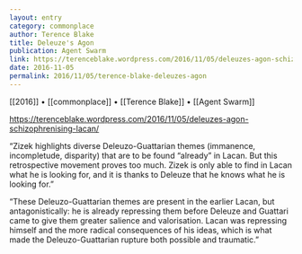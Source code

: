 ```yaml
---
layout: entry
category: commonplace
author: Terence Blake
title: Deleuze's Agon
publication: Agent Swarm
link: https://terenceblake.wordpress.com/2016/11/05/deleuzes-agon-schizophrenising-lacan/
date: 2016-11-05
permalink: 2016/11/05/terence-blake-deleuzes-agon
---
```


[[2016]] • [[commonplace]] • [[Terence Blake]] • [[Agent Swarm]]

https://terenceblake.wordpress.com/2016/11/05/deleuzes-agon-schizophrenising-lacan/

“Zizek highlights diverse Deleuzo-Guattarian themes (immanence, incompletude, disparity) that are to be found “already” in Lacan. But this retrospective movement proves too much. Zizek is only able to find in Lacan what he is looking for, and it is thanks to Deleuze that he knows what he is looking for.”

“These Deleuzo-Guattarian themes are present in the earlier Lacan, but antagonistically: he is already repressing them before Deleuze and Guattari came to give them greater salience and valorisation. Lacan was repressing himself and the more radical consequences of his ideas, which is what made the Deleuzo-Guattarian rupture both possible and traumatic.”
